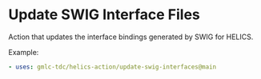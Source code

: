 # Update SWIG Interface Files

Action that updates the interface bindings generated by SWIG for HELICS.

Example:

```yaml
- uses: gmlc-tdc/helics-action/update-swig-interfaces@main
```
